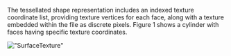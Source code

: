 The tessellated shape representation includes an indexed texture coordinate list, providing texture vertices for each face, along with a texture embedded within the file as discrete pixels. Figure 1 shows a cylinder with faces having specific texture coordinates.

!["SurfaceTexture"](../../../../figures/examples/tessellation_texture_image.png "Figure 1 &mdash; Tessellation with textures")
